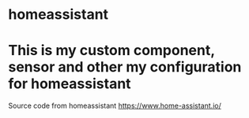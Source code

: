 # homeassistant
# This is my custom component, sensor and other my configuration for homeassistant 

Source code from homeassistant https://www.home-assistant.io/
